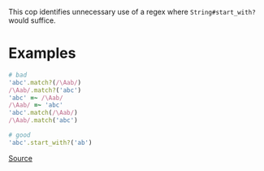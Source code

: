 
This cop identifies unnecessary use of a regex where
`String#start_with?` would suffice.

# Examples

```ruby
# bad
'abc'.match?(/\Aab/)
/\Aab/.match?('abc')
'abc' =~ /\Aab/
/\Aab/ =~ 'abc'
'abc'.match(/\Aab/)
/\Aab/.match('abc')

# good
'abc'.start_with?('ab')
```

[Source](http://www.rubydoc.info/gems/rubocop/RuboCop/Cop/Performance/StartWith)